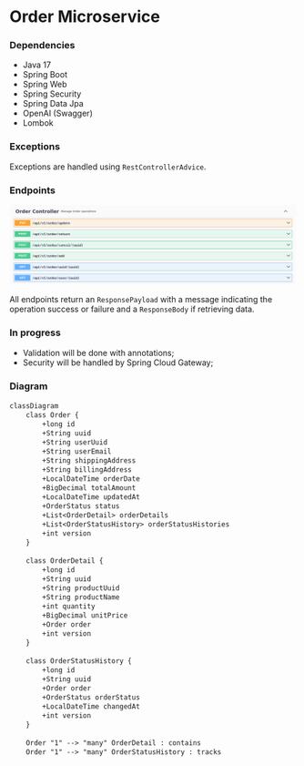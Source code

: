 # Order Microservice

### Dependencies
- Java 17
- Spring Boot
- Spring Web
- Spring Security
- Spring Data Jpa
- OpenAI (Swagger)
- Lombok

### Exceptions
Exceptions are handled using `RestControllerAdvice`.

### Endpoints
![img.png](docs/img.png)

All endpoints return an `ResponsePayload` with a message indicating the operation success or failure and a `ResponseBody` if retrieving data.

### In progress
- Validation will be done with annotations;
- Security will be handled by Spring Cloud Gateway;

### Diagram
```mermaid
classDiagram
    class Order {
        +long id
        +String uuid
        +String userUuid
        +String userEmail
        +String shippingAddress
        +String billingAddress
        +LocalDateTime orderDate
        +BigDecimal totalAmount
        +LocalDateTime updatedAt
        +OrderStatus status
        +List<OrderDetail> orderDetails
        +List<OrderStatusHistory> orderStatusHistories
        +int version
    }

    class OrderDetail {
        +long id
        +String uuid
        +String productUuid
        +String productName
        +int quantity
        +BigDecimal unitPrice
        +Order order
        +int version
    }

    class OrderStatusHistory {
        +long id
        +String uuid
        +Order order
        +OrderStatus orderStatus
        +LocalDateTime changedAt
        +int version
    }

    Order "1" --> "many" OrderDetail : contains
    Order "1" --> "many" OrderStatusHistory : tracks
```
